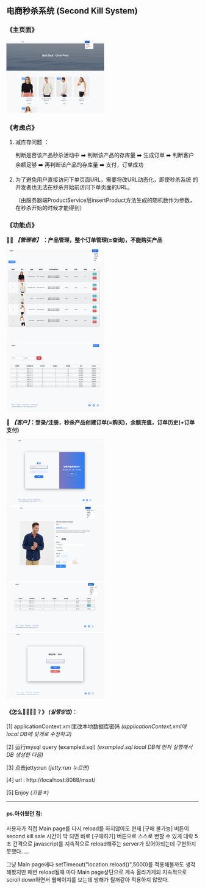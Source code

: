 ## 电商秒杀系统 (Second Kill System)

### 《主页面》


<img src="./captureImage/admin-main.png" alt="主页面" style="zoom: 25%;" />



### 《考虑点》

1. 减库存问题 ：

   判断是否该产品秒杀活动中 ➡️ 判断该产品的存库量 ➡️ 生成订单 ➡️ 判断客户余额足够 ➡️ 再判断该产品的存库量 ➡️ 支付，订单成功

   

2. 为了避免用户直接访问下单⻚面URL，需要将改URL动态化，即使秒杀系统 的开发者也无法在秒杀开始前访问下单⻚面的URL。

   （由服务器端ProductService层insertProduct方法生成的随机数作为参数，在秒杀开始的时候才能得到）



### 《功能点》

**👨‍💻 *【管理者】* ：产品管理，整个订单管理(=查询)，不能购买产品**

<img src="./captureImage/admin-productManage.png" alt="产品管理" style="zoom: 25%;" />

<img src="./captureImage/admin-orderList.png" alt="订单管理" style="zoom: 25%;" />



**🤑 *【客户】*：登录/注册，秒杀产品创建订单(=购买)，余额充值，订单历史(+订单支付)**

<img src="./captureImage/user-login.png" alt="登录/注册" style="zoom: 25%;" />

<img src="./captureImage/user-order.png" alt="创建订单" style="zoom: 25%;" />

<img src="./captureImage/user-orderList.png" alt="订单历史" style="zoom: 25%;" />

<img src="./captureImage/user-charge.png" alt="余额充值" style="zoom: 25%;" />







#### 《怎么🏃‍♂️🏃‍♀️？》 *(실행방법)*：

[1] applicationContext.xml里改本地数据库密码 *(applicationContext.xml에 local DB에 맞게로 수정하고)*

[2] 运行mysql query (exampled.sql) *(exampled.sql local DB에 먼저 실행해서 DB 생성한 다음)*

[3] 点击jetty:run *(jetty:run 누르면)*

[4] url : http://localhost:8088/msxt/

[5] Enjoy *(끄읕ㅎ)*


---------------------------------------
#### ps.아쉬웠던 점:
사용자가 직접 Main page를 다시 reload를 하지않아도 현재 [구매 불가능] 버튼이 second kill sale 시간이 딱 되면 바로 [구매하기] 버튼으로 스스로 변할 수 있게 
대략 5초 간격으로 javascript를 지속적으로 reload해주는 server가 있어야되는데 구현하지 못했다.
<img width="940" alt="wenti" src="https://user-images.githubusercontent.com/44460142/99253253-c5bfa580-2853-11eb-88e8-5d1148baaa7c.png" style="zoom: 25%;">

그냥 Main page에다 setTimeout("location.reload()",5000)를 적용해볼까도 생각해봤지만
매번 reload될때 마다 Main page상단으로 계속 올라가게되 지속적으로 scroll down하면서 웹페이지를 보는데 방해가 될꺼같아 적용하지 않았다.

